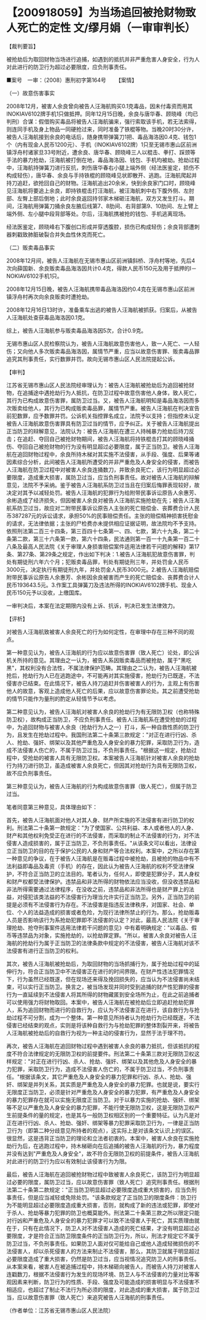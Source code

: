 # 【200918059】为当场追回被抢财物致人死亡的定性 文/缪月娟（一审审判长）

【裁判要旨】

被抢劫后为取回财物当场进行追捕，如遇到的抵抗并非严重危害人身安全，行为人对此进行的防卫行为超过必要限度，应负刑事责任。

■案号　一审：（2008）惠刑初字第164号 　　【案情】

（一）故意伤害事实

2008年12月，被害人余良曾向被告人汪海航购买0.1克毒品，因未付毒资而用其INOKIAV6102牌手机1只做抵押。同年12月15日晚，余良与唐华春、顾晓峰（均已判刑）合谋：假借购买毒品将被告人汪海航骗来，强行索取该手机，若无法索得，则连同手机及身上物品一同硬抢过来，同时准备了铁棍等物。当晚20时30分许，被告人汪海航接到余良的电话后，随身携带弹簧刀1把、毒品海洛因0.4克、钱包1个（内有现金人民币1200元）、手机（INOKIAV6102牌）1只至无锡市惠山区前洲镇浮舟村诸家旦33号附近，遭余良、唐华春、顾晓峰三人以棍击、拳打、踩颈等手法的暴力抢劫，汪海航被打倒在地，毒品海洛因、钱包、手机均被劫。抢劫过程中，汪海航持弹簧刀进行反抗，刺伤唐华春右小腿上端外侧（经法医鉴定，损伤不构成轻伤），唐华春、余良与手持铁棍的顾晓峰见状即散开、逃跑。汪海航爬起并持刀追赶，欲抢回自己的财物。汪海航追出20余米，快到余良家门口时，顾晓峰见汪海航将要追上余良，即持铁棍击打汪海航，被汪海航刺中右下腹外侧、左肘部、左臀上部后倒地；此时余良返回持邻家木梯砸汪海航，双方又发生打斗。期间，汪海航用弹簧刀捅余良左腋后线第7、8肋间、右背部第9、10肋间、左上臂上端外侧、左小腿中段背部等处。尔后，汪海航携被抢的钱包、手机逃离现场。

经法医鉴定，顾晓峰右下腹创口形成并穿透腹腔，损伤已构成轻伤；余良背部遭刺器刺戳致肺脏破裂合并失血性休克而死亡。

（二）贩卖毒品事实

2008年12月间，被告人汪海航在无锡市惠山区前洲镇斜桥、浮舟村等地，先后4次向薛国新、余良贩卖毒品海洛因共计0.4克，得款人民币150元及用于抵押的I－NOKIAV6102手机1只。

2008年12月15日晚，被告人汪海航携带毒品海洛因约0.4克在无锡市惠山区前洲镇浮舟村再次向余良贩卖时遭抢劫。

2008年12月16日13时许，准备乘车出逃的被告人汪海航被抓获。归案后，从被告人汪海航处查获毒品海洛因0.1克。

综上，被告人汪海航参与贩卖毒品海洛因5次，合计0.9克。

无锡市惠山区人民检察院认为，被告人汪海航故意伤害他人，致一人死亡、一人轻伤；又向他人多次贩卖毒品海洛因，属情节严重，应当以故意伤害罪、贩卖毒品罪追究其刑事责任，实行数罪并罚。故向无锡市惠山区人民法院提起公诉。

【审判】

江苏省无锡市惠山区人民法院经审理认为：被告人汪海航被抢劫后为追回被抢财物，在追捕途中遇抢劫行为人抵抗，在防卫过程中故意伤害他人身体，致人死亡，其行为已构成故意伤害罪，属防卫过当。又，被告人汪海航明知是毒品海洛因而多次贩卖给他人，其行为已构成贩卖毒品罪，属情节严重。被告人汪海航在判决宣告前犯数罪，应予数罪并罚。公诉机关指控罪名成立，法院予以支持；但指控未认定被告人汪海航故意伤害罪具有防卫过当的情节，应予纠正。关于被告人汪海航提出正当防卫的辩解意见，法院认为：被告人汪海航在遭三人持械暴力抢劫后持刀反击；在追赶、夺回自己被抢财物期间，被告人汪海航将持铁棍击打其的顾晓峰捅伤、夺回自己被抢财物的行为没有明显超过必要限度，属于正当防卫。被告人汪海航在追回财物过程中，余良所持木梯对其实施不法侵害，从手段、强度、后果等诸因素综合分析，此间被告人汪海航所遭受的并非严重危及人身安全的侵害，而被告人汪海航在防卫过程中对被害人余良连捅数刀，并致余良死亡，该行为明显超过必要限度，造成重大损害，属防卫过当，应当负刑事责任。故对被告人汪海航的辩解意见，法院不予采纳。鉴于被告人汪海航系防卫过当且在归案后悔罪表现较好，故决定对其予以减轻处罚。被告人汪海航的犯罪行为给附带民事诉讼原告人余惠芳、余彬造成了经济损失，但因被害人余良对被告人汪海航实施抢劫在先；被告人汪海航系防卫过当，故应对二附带民事诉讼原告人主张的死亡赔偿金、丧葬费合计人民币387287元的诉讼请求，承担50%的民事赔偿责任。主张的赔偿精神损害抚慰金的请求，无法律依据；主张的尸检费亦未提供相应证据证明，故法院均不予支持。依照刑法第二百三十四条，第三百四十七条第一、四、七款，第六十九条，第二十条第二款，第三十六条第一款，第六十四条，民法通则第一百一十九条第一百二十八条及最高人民法院《关于审理人身损害赔偿案件适用法律若干问题的解释》第17条、第27条、第29条之规定，作出如下判决：1.被告人汪海航犯故意伤害罪，判处有期徒刑六年六个月；犯贩卖毒品罪，判处有期徒刑三年，并处罚金人民币3000元，决定执行有期徒刑九年，并处罚金人民币3000元。2.被告人汪海航赔偿附带民事诉讼原告人余惠芳、余彬因余良被害而产生的死亡赔偿金、丧葬费合计人民币193643.5元。3.作案工具弹簧刀及违法所得的INOKIAV6102牌手机、现金人民币150元予以没收，上缴国库。

一审判决后，本案在法定期限内没有上诉、抗诉，判决已发生法律效力。

【评析】

对被告人汪海航致被害人余良死亡的行为如何定性，在审理中存在三种不同的观点。

第一种意见认为，被告人汪海航的行为应以故意伤害罪（致人死亡）论处，即公诉机关所持的意见。其理由之一认为，被告人系因贩卖毒品而被抢劫，属于"黑吃黑"，其权利没有合法性，不属法律保护范畴。其理由之二认为，被告人汪海航被抢后，抢劫行为人已在逃跑途中，不可能再对其实施侵害，抢劫行为已既遂，不法侵害亦已结束。在此情况下，被告人持刀追赶并伤害被害人的行为，主观上有伤害他人的故意，客观上造成他人死亡的后果，应以故意伤害罪论处。其之前遭受抢劫的情节只能作为量刑的酌定从轻情节予以考虑。

第二种意见认为，被告人汪海航对被害人余良的抢劫行为有无限防卫权（也称特殊防卫权），故构成正当防卫，不应负刑事责任。被告人汪海航系在遭受抢劫的过程中，为追回财物与被害人余良（抢劫行为人之一）打斗，系一种自救性质的防卫行为，且发生在抢劫过程中。我国刑法第二十条第三款规定："对正在进行行凶、杀人、抢劫、强奸、绑架以及其他严重危及人身安全的暴力犯罪，采取防卫行为，造成不法侵害人伤亡的，不属于防卫过当，不负刑事责任。"根据这一规定，抢劫过程中，受抢劫的被害人具有无限防卫权。本案被告人汪海航针对被害人余良的抢劫行为持刀进行防卫，虽造成被害人余良死亡，但因其对抢劫行为具有无限防卫权，故不应负刑事责任。

第三种意见认为，被告人汪海航的行为构成故意伤害罪（致人死亡），但属于防卫过当。

笔者同意第三种意见，具体理由如下：

首先，被告人汪海航面对他人对其人身、财产所实施的不法侵害有进行防卫的权利。刑法第二十条第一款规定："为了使国家、公共利益、本人或者他人的人身、财产和其他权利免受正在进行的不法侵害，而采取的制止不法侵害的行为，对不法侵害人造成损害的，属于正当防卫，不负刑事责任。"从该条文可以看出，法律设立正当防卫的目的在于保护公民的人身和财产等合法权利。本案中，之所以存在第一种意见的争议，在于被告人汪海航是在贩毒过程中被抢劫，且被抢的物品中有不法利益即毒品及毒资（手机）的存在，因此认为被告人汪海航的权利不受法律保护，不符合正当防卫的立法目的。笔者认为，任何人，即使是犯罪分子，其人身权和财产权都受法律保护。违禁品和非法所得的财物依法应当没收，但没收违禁品和非法所得需要通过法律程序，在没收之前，违禁品和非法所得也是财产罪上的法益，对侵犯该类法益的不法侵害行为理当允许实行正当防卫。另外，正当防卫的前提是必须有不法侵害行为存在。不法侵害是指违反法律秩序，对国家、社会、单位、个人的法益造成的损害或者危险，为现行法律所禁止的行为。那么，抢劫贩毒人员是否影响该行为系抢劫犯罪即不法侵害的认定？对此，最高人民法院《关于审理抢劫、抢夺刑事案件适用法律若干问题的意见》中有着明确规定："以毒品、假币等违禁品为对象，实施抢劫的，以抢劫罪定罪。"所以，被害人余良对被告人汪海航的抢劫行为属于正当防卫的法律条款中规定的不法侵害，被告人汪海航对该不法侵害有进行正当防卫的权利。

其次，被告人汪海航被抢劫后，为取回财物的当场抓捕行为，属于抢劫过程中的延伸行为，符合正当防卫中不法侵害正在进行的时间界限。在财产性违法犯罪情况下，行为虽然已经既遂，但在现场还来得及挽回损失的，应当认为不法侵害尚未结束，可以实行正当防卫。换言之，被当场发现并同时受到追捕的财产性犯罪的侵害行为一直延续到不法侵害人将其所得的财物藏匿到安全场所为止，在此之前追捕者可以使用强力将财物取回。本案中，被告人汪海航在被抢劫后立即追赶抢劫犯罪人，系为追回财物而进行的自救行为，应认为不法侵害正在进行，该自救行为与抢劫过程不可分割，成为一个整体。第一种意见所持者认为抢劫行为已经既遂，不法侵害已经结束的观点，实则是将该种自救行为与抢劫犯罪的整体割裂开来，将被告人汪海航被抢劫后的自救行为视为一种主动的侵害行为，显然于法于理不符。

再次，被告人汪海航在追回财物过程中遇到被害人余良的暴力抵抗，但该抵抗的程度不符合法律规定的无限防卫权的前提要件。刑法第二十条第三款对无限防卫权这样规定："对正在进行行凶、杀人、抢劫、强奸、绑架以及其他危及人身安全的暴力犯罪，采取防卫行为，造成不法侵害人伤亡的，不属于防卫过当，不负刑事责任。"根据该条文，其它严重危及人身安全的暴力犯罪和行凶、杀人、抢劫、强奸、绑架是并列关系，其实质是严重危及人身安全的暴力犯罪。也就是说，要实行无限度正当防卫，必须是针对严重危及人身安全的暴力犯罪，有严重危及人身安全的暴力犯罪存在就可以实施无限度正当防卫。对于以暴力实施的抢劫、强奸、绑架等不足以严重危及人身安全的暴力犯罪，不能行使无限防卫权，这是无限防卫权产生前提条件的量的规定，也是其与一般防卫权相区别的一个重要特征。认为凡是对正在进行行凶、杀人、抢劫、强奸、绑架等暴力犯罪采取防卫行为，一律是正当防卫行为（即第二种分歧意见所持者的观点），这实际上是对该条文认识上的误区。很显然，这是违背正当防卫的理论和立法者初衷的。本案中，被害人余良在实施抢劫行为后，在逃跑过程中，持木梯砸向在后追捕的被告人汪海航的行为，暴力程度并没有达到"严重危及人身安全"，故不符合无限防卫权的前提条件，被告人汪海航对此进行的防卫行为应以有效制止该侵害行为为限。

最后，被告人汪海航在追回被抢财物过程中致被害人余良死亡，该防卫行为明显超过必要的限度，属防卫过当，应以故意伤害罪（致人死亡）追究刑事责任。根据刑法第二十条第二款规定："正当防卫明显超过必要限度造成重大损害的，应当负刑事责任，但是应当减轻或免除处罚。"该条款规定了正当防卫的限度条件：防卫行为不能明显超过必要限度造成重大损害，否则，就构成了新的违法或犯罪，即使对于杀人、抢劫等暴力犯罪的防卫也概莫能外。刑法第二十条第三款之所以限定只能对行凶和严重危及人身安全的暴力犯罪才可以致不法侵害人于死亡，其实质理由就在于，只有在此情况下，防卫人对不法侵害人造成的死亡结果，才没有明显超过必要限度，才是符合正当防卫限度条件的正当防卫行为，所以，刑法才规定它不属于防卫过当，不负刑事责任。如果防卫人面对仅可能给自己或他人造成轻微损伤的不法侵害人，却以杀死侵害人的方法来制止不法侵害，那么，其防卫就属于明显超过必要限度造成了重大损害，仍然是防卫过当，应当视情况追究防卫人的刑事责任。从本案来看，被害人在被追捕过程中，持木梯砸向被告人，而被告人持刀对被害人连戳数刀，根据不法侵害行为发生的现场环境、防卫人与不法侵害的力量对比等客观因素来判断，防卫行为的性质、手段、强度及可能造成的损害明显与不法侵害不相适应，也超过了制止不法行为所必须的限度，对此造成的重大损害，属于防卫过当，应以故意伤害罪（致人死亡）来追究被告人汪海航的刑事责任。

（作者单位：江苏省无锡市惠山区人民法院）